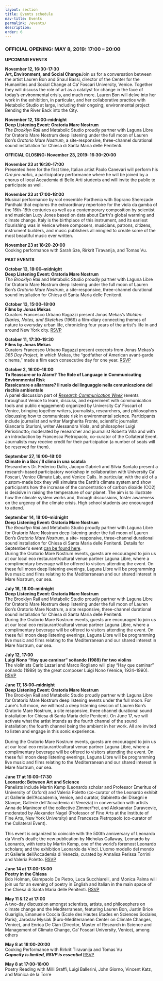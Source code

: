 ```yaml
---
layout: section
title: Events schedule
nav-title: Events
permalink: /events/
description:
order: 6
---
```


<div class="margin-bottom-5 padding-y-2 bg-base-lightest padding-105 tablet:padding-3 font-sans-sm tablet:font-sans-md display-inline-block radius-sm">

<h3 class="font-sans-sm tablet:font-sans-lg text-light">OFFICIAL OPENING: MAY 8, 2019: 17:00 – 20:00</h3>

<p><strong>UPCOMING EVENTS</strong></p>

<p><strong>November 12, 16:30-17:30</strong><br><strong>Art, Environment, and Social Change</strong>Join us for a conversation between the artist Lauren Bon and Shaul Bassi, director of the Center for the Humanities and Social Change at Ca’ Foscari University, Venice. Together they will discuss the role of art as a catalyst for change in the face of today’s environmental crisis, and much more. Lauren Bon will delve into her work in the exhibition, in particular, and her collaborative practice with Metabolic Studio at large, including their ongoing, environmental project Bending the River Back into the City.
</p>

<p><strong>November 12, 18:00–midnight</strong><br><strong>Deep Listening Event: Oratoria Mare Nostrum</strong><br><em>The Brooklyn Rail </em>and Metabolic Studio proudly partner with Laguna Libre for Oratorio Mare Nostrum deep listening under the full moon of Lauren Bon’s <em>Oratorio Mare Nostrum</em>, a site-responsive, three-channel durational sound installation for Chiesa di Santa Maria delle Penitenti. 
</p>

<p>
<strong>OFFICIAL CLOSING: November 23, 2019: 16:30–20:00</strong>
</p>
<p>
<strong>November 23 at 16:30-17:00</strong><br>Presented here for the first time, Italian artist Paolo Canevari will perform his <em>Ora pro nobis</em>, a participatory performance where he will be joined by a chorus of local Accademia di Belle Arti students and will invite the public to participate as well.
</p>

<p>
<strong>November 23 at 17:00-18:00</strong><br>Musical performance by viol ensemble Parthenia with Soprano Sherezade Panthaki that explores the extraordinary repertoire for the viola da gamba of the 16th-18th centuries as well as a contemporary composition by scientist and musician Lucy Jones based on data about Earth's global warming and climate change. Italy is the birthplace of this instrument, and its earliest flourishing was in Venice where composers, musicians, patrons, citizens, instrument builders, and music publishers all mingled to create some of the most beautiful music ever written.
</p>

<p><strong>November 23 at 18:20-20:00</strong><br>Cooking performance with Sarah Sze, Rirkrit Tiravanija, and Tomas Vu.</p>

</div>

<div class="margin-bottom-5 padding-y-2 bg-base-lightest padding-105 tablet:padding-3 font-sans-sm tablet:font-sans-md display-inline-block radius-sm">

<p><strong>PAST EVENTS</strong></p>

<p><strong>October 13, 18:00–midnight</strong><br><strong>Deep Listening Event: Oratoria Mare Nostrum</strong><br><em>The Brooklyn Rail </em>and Metabolic Studio proudly partner with Laguna Libre for Oratorio Mare Nostrum deep listening under the full moon of Lauren Bon’s <em>Oratorio Mare Nostrum</em>, a site-responsive, three-channel durational sound installation for Chiesa di Santa Maria delle Penitenti.
</p>

<p>
<strong>October 13, 15:00–18:00</strong><br><strong>Films by Jonas Mekas</strong><br>Curators Francesco Urbano Ragazzi present Jonas Mekas’s <em>Walden: Diaries, Notes, and Sketches</em> (1969) a film-diary connecting themes of nature to everyday urban life, chronicling four years of the artist's life in and around New York city. <a href="https://www.eventbrite.com/e/jonas-mekas-365-day-project-walden-tickets-74441754291" class="rsvp text-white">RSVP</a>
</p>

<p>
<strong>October 11, 17:30–19:30</strong><br><strong>Films by Jonas Mekas</strong><br>Curators Francesco Urbano Ragazzi present excerpts from Jonas Mekas’s <em>365 Day Project</em>, in which Mekas, the “godfather of American avant-garde cinema,” made a film each consecutive day for one year. <a href="https://www.eventbrite.com/e/jonas-mekas-365-day-project-walden-tickets-74441754291" class="rsvp text-white">RSVP</a>
</p>

<p><strong>October 2, 16:00–18:00</strong><br><strong>To Reassure or to Alarm? The Role of Language in Communicating Environmental Risk</strong><br><strong>Rassicurare o allarmare? Il ruolo del linguaggio nella comunicazione del rischio ambientale</strong><br>A panel discussion part of <em><a href="https://www.unive.it/pag/26799/">Research Communication Week</a></em> (events throughout Venice to learn, discuss, and experiment with communication tools and public engagement) organized by University Ca’ Foscari of Venice, bringing together writers, journalists, researchers, and philosophers discussing how to communicate risk in environmental science. Participants include journalist and writer Margherita Fronte, scientific journalist Giancarlo Sturloni, writer Alessandra Viola, and philosopher Luigi Perissinotto; moderated by researcher and journalist Roberta Villa and with an introduction by Francesca Pietropaolo, co-curator of the Collateral Event. Journalists may receive credit for their participation (a number of seats will be reserved for them).
</p>

<p><strong>September 27, 16:00–18:00</strong><br><strong>Climate in a Box / Il clima in una scatola</strong><br>
Researchers Dr. Federico Dallo, Jacopo Gabrieli and Silvia Santato present a research-based participatory workshop in collaboration with University Ca’ Foscari, Venice Climate Lab, and Venice Calls. In particular, with the aid of a custom-made box they will simulate the Earth’s climate system and show participants how the increase of the concentration of carbon dioxide (CO2) is decisive in raising the temperature of our planet. The aim is to illustrate how the climate system works and, through discussions, foster awareness on the urgency of the climate crisis. High school students are encouraged to attend.
</p>

<p><strong>September 14, 18:00–midnight</strong><br><strong>Deep Listening Event: Oratoria Mare Nostrum</strong><br>
<em>The</em> <em>Brooklyn Rail </em>and Metabolic Studio proudly partner with Laguna Libre for Oratorio Mare Nostrum deep listening under the full moon of Lauren Bon’s <em>Oratorio Mare Nostrum</em>, a site- responsive, three-channel durational sound installation for Chiesa di Santa Maria delle Penitenti. Details for September’s event <a href="https://www.facebook.com/events/482138915854778/">can be found here</a>.<br>During the Oratorio Mare Nostrum events, guests are encouraged to join us at our local eco restaurant/cultural venue partner Laguna Libre, where a complimentary beverage will be offered to visitors attending the event. On these full moon deep listening evenings, Laguna Libre will be programming live music and films relating to the Mediterranean and our shared interest in Mare Nostrum, our sea.
</p>

<p><strong>July 16, 18:00–midnight</strong><br/> <strong>Deep Listening Event: Oratoria Mare Nostrum</strong>
<br/>The Brooklyn Rail and Metabolic Studio proudly partner with Laguna Libre for Oratorio Mare Nostrum deep listening under the full moon of Lauren Bon’s Oratorio Mare Nostrum, a site responsive, three-channel durational sound installation for Chiesa di Santa Maria delle Penitenti.<br>During the Oratorio Mare Nostrum events, guests are encouraged to join us at our local eco restaurant/cultural venue partner Laguna Libre, where a complimentary beverage will be offered to visitors attending the event. On these full moon deep listening evenings, Laguna Libre will be programming live music and films relating to the Mediterranean and our shared interest in Mare Nostrum, our sea.</p>

<p><strong>July 12, 17:00</strong><br> <strong>Luigi Nono &ldquo;Hay que caminar&rdquo; so&ntilde;ando (1989) for two violins</strong><br> The violinists Carlo Lazari and Marco Rogliano will play &ldquo;Hay que caminar&rdquo; so&ntilde;ando (1989) by the great composer Luigi Nono (Venice, 1924–1990). <a href="https://www.facebook.com/events/692425787847413/" class="rsvp text-white">RSVP</a></p>

<p><strong>June 17, 18:00&ndash;midnight</strong><br> <strong>Deep Listening Event: Oratoria Mare Nostrum</strong><br> The Brooklyn Rail and Metabolic Studio proudly partner with Laguna Libre for Oratorio Mare Nostrum deep listening events under the full moon. For June's full moon, we will host a deep listening session of Lauren Bon’s Oratorio Mare Nostrum, a site responsive, three channel durational sound installation for Chiesa di Santa Maria delle Penitenti. On June 17, we will activate what the artist intends as the fourth channel of the sound installation; the fourth channel being the ambient in her work. All are invited to listen and engage in this sonic experience.<br/><br/>During the Oratorio Mare Nostrum events, guests are encouraged to join us at our local eco restaurant/cultural venue partner Laguna Libre, where a complimentary beverage will be offered to visitors attending the event. On these full moon deep listening evenings, Laguna Libre will be programming live music and films relating to the Mediterranean and our shared interest in Mare Nostrum, our sea.</p>

<p><strong>June 17 at 16:00–17:30</strong><br> <strong>Leonardo: Between Art and Science</strong><br>
Panelists include Martin Kemp (Leonardo scholar and Professor Emeritus of University of Oxford) and Valeria Poletto (co-curator of the Leonardo exhibit at Gallerie dell'Accademia, Venice, and curator, Gabinetto dei Disegni e Stampe, Gallerie dell'Accademia di Venezia) in conversation with artists Anna de Manincor of the collective ZimmerFrei, and Aleksandar Duravcevic, moderated by Alexander Nagel (Professor of Fine Arts at the Institute of Fine Arts, New York University) and Francesca Pietropaolo (co-curator of the Collateral Event).<br/><br/>This event is organized to coincide with the 500th anniversary of Leonardo da Vinci&rsquo;s death; the new publication by Nicholas Callaway, Leonardo by Leonardo, with texts by Martin Kemp, one of the world&rsquo;s foremost Leonardo scholars; and the exhibition Leonardo da Vinci. L&rsquo;uomo modello del mondo at Gallerie dell&rsquo;Accademia di Venezia, curated by Annalisa Perissa Torrini and Valeria Poletto. <a href="https://www.facebook.com/events/843102032735686/" class="rsvp text-white">RSVP</a></p>

<p><strong>June 14 at 17:00-18:00</strong><br/> <strong>Poetry in the Chiesa</strong><br> Bob Holman, Giampaolo De Pietro, Luca Succhiarelli, and Monica Palma will join us for an evening of poetry in English and Italian in the main space of the Chiesa di Santa Maria delle Penitenti. <a href="https://www.facebook.com/events/1559570457511041/" class="rsvp text-white">RSVP</a></p>

<p><strong>May 11 & 12 at 17:00</strong><br/> A two-day discussion amongst scientists, artists, and philosophers on climate change and the Mediterranean, featuring Lauren Bon, Justin Brice Guariglia, Emanuele Coccia (Ecole des Hautes Etudes en Sciences Sociales, Paris), Jaroslav Mysiak (Euro-Mediterranean Center on Climate Changes, Venice), and Enrica De Cian (Director, Master of Research in Science and Management of Climate Change, Ca’ Foscari University, Venice), among others</p>

<p><strong>May 8 at 18:00-20:00</strong><br/> Cooking Performance with Rirkrit Tiravanija and Tomas Vu<br/><em><strong>Capacity is limited, RSVP is essential</strong></em> <a href="mailto:ylee@fitzandco.art?subject=RSVP%20Cooking%20Performance%20with%20Rirkrit%20Tiravanija" class="rsvp text-white">RSVP</a></p>

<p><strong>May 8 at 17:00-18:00</strong><br/> Poetry Reading with Milli Graffi, Luigi Ballerini, John Giorno, Vincent Katz, and Mónica de la Torre</p>

</div>
